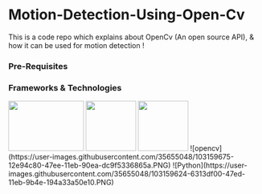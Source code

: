 # Motion-Detection-Using-Open-Cv
This is a code repo which explains about OpenCv (An open source API), &amp; how it can be used for motion detection !

<h3>Pre-Requisites</h3>


<h3>Frameworks & Technologies</h3>

<img src="https://user-images.githubusercontent.com/35655048/103159422-0b747400-47eb-11eb-90be-f0a613fb0275.PNG" width="150" height="100">
<img src="https://user-images.githubusercontent.com/35655048/103159624-6313df00-47ed-11eb-9b4e-194a33a50e10.PNG" width="100" height="100">
<img src="https://user-images.githubusercontent.com/35655048/103159675-12e94c80-47ee-11eb-90ea-dc9f5336865a.PNG" width="100" height="100">
![opencv](https://user-images.githubusercontent.com/35655048/103159675-12e94c80-47ee-11eb-90ea-dc9f5336865a.PNG)
![Python](https://user-images.githubusercontent.com/35655048/103159624-6313df00-47ed-11eb-9b4e-194a33a50e10.PNG)

